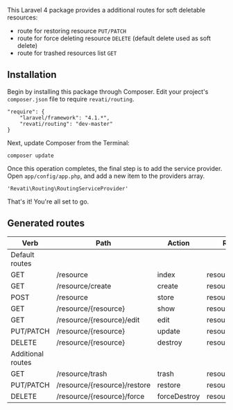 This Laravel 4 package provides a additional routes for soft deletable resources:

- route for restoring resource `PUT/PATCH`
- route for force deleting resource `DELETE` (default delete used as soft delete)
- route for trashed resources list `GET`

## Installation

Begin by installing this package through Composer. Edit your project's `composer.json` file to require `revati/routing`.

    "require": {
        "laravel/framework": "4.1.*",
        "revati/routing": "dev-master"
    }

Next, update Composer from the Terminal:

    composer update

Once this operation completes, the final step is to add the service provider. Open `app/config/app.php`, and add a new item to the providers array.

    'Revati\Routing\RoutingServiceProvider'

That's it! You're all set to go.

## Generated routes

| Verb      | Path                         | Action       | Route Name            |
| --------- | ---------------------------- | ------------ | --------------------- |
| Default routes                                                                  |
| GET       | /resource                    | index        | resource.index        |
| GET       | /resource/create             | create       | resource.create       |
| POST      | /resource                    | store        | resource.store        |
| GET       | /resource/{resource}         | show         | resource.show         |
| GET       | /resource/{resource}/edit    | edit         | resource.edit         |
| PUT/PATCH | /resource/{resource}         | update       | resource.update       |
| DELETE    | /resource/{resource}         | destroy      | resource.destroy      |
| Additional routes                                                               |
| GET       | /resource/trash              | trash        | resource.trash        |
| PUT/PATCH | /resource/{resource}/restore | restore      | resource.restore      |
| DELETE    | /resource/{resource}/force   | forceDestroy | resource.forceDestroy |

